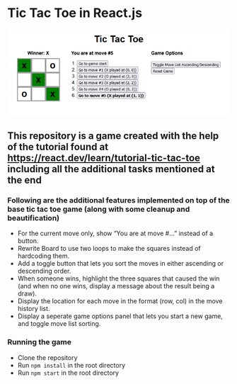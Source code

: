 # Tic Tac Toe in React.js

![Game Screenshot](/public/gameScreenshot.png)

## This repository is a game created with the help of the tutorial found at https://react.dev/learn/tutorial-tic-tac-toe including all the additional tasks mentioned at the end

### Following are the additional features implemented on top of the base tic tac toe game (along with some cleanup and beautification)
- For the current move only, show “You are at move #…” instead of a button.
- Rewrite Board to use two loops to make the squares instead of hardcoding them.
- Add a toggle button that lets you sort the moves in either ascending or descending order.
- When someone wins, highlight the three squares that caused the win (and when no one wins, display a message about the result being a draw).
- Display the location for each move in the format (row, col) in the move history list.
- Display a seperate game options panel that lets you start a new game, and toggle move list sorting.

### Running the game
- Clone the repository
- Run `npm install` in the root directory
- Run `npm start` in the root directory